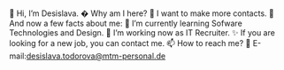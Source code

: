 👋 Hi, I’m Desislava.
� Why am I here?
🤝 I want to make more contacts.
🔔 And now a few facts about me:
🌱 I’m currently learning Sofware Technologies and Design.
💞️ I’m working now as IT Recruiter.
✨ If you are looking for a new job, you can contact me.
📫 How to reach me?
💌 E-mail:desislava.todorova@mtm-personal.de
